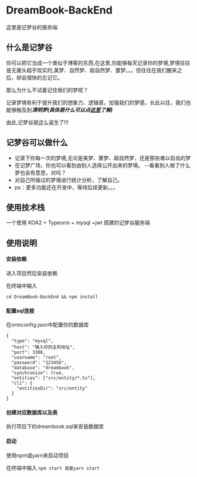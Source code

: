 # DreamBook-BackEnd

这里是记梦谷的服务端

## 什么是记梦谷

你可以把它当成一个类似于博客的东西,在这里,你能够每天记录你的梦境,梦境往往是无厘头超乎现实的,美梦、自然梦、超自然梦、噩梦。。。但往往在我们醒来之后，却会很快的忘记它。

那么为什么不试着记住我们的梦呢？

记录梦境有利于提升我们的想象力、逻辑感，加强我们的梦感，长此以往，我们也能够触及到***清明梦(具体是什么可以点[这里](https://baike.baidu.com/item/%E6%B8%85%E9%86%92%E6%A2%A6/1208702?fromtitle=%E6%B8%85%E6%98%8E%E6%A2%A6&fromid=3141722&fr=aladdin)了解)***

由此,记梦谷就这么诞生了!!!

## 记梦谷可以做什么

* 记录下你每一次的梦境,无论是美梦、噩梦、超自然梦，还是那些难以启齿的梦
* 在记梦广场，你也可以看到由别人选择公开出来的梦境。 --看看别人做了什么梦也会有意思，对吗？
* 对自己所做过的梦境进行统计分析，了解自己。
* ps：更多功能还在开发中，等待后续更新。。。

## 使用技术栈

一个使用 KOA2 + Typeorm + mysql +jwt 搭建的记梦谷服务端

## 使用说明

#### **安装依赖**

进入项目然后安装依赖

在终端中输入

`cd DreamBook-BackEnd && npm install`

#### **配置sql连接**

在ormconfig.json中配置你的数据库

```
{
  "type": "mysql",
  "host": "输入你的主机地址",
  "port": 3306,
  "username": "root",
  "password": "123456",
  "database": "dreambook",
  "synchronize": true,
  "entities": ["src/entity/*.ts"],
  "cli": {
    "entitiesDir": "src/entity"
  }
}
```

#### 创建对应数据库以及表

执行项目下的dreambook.sql来安装数据库

#### 启动

使用npm或yarn来启动项目

在终端中输入 `npm start 或者yarn start`
